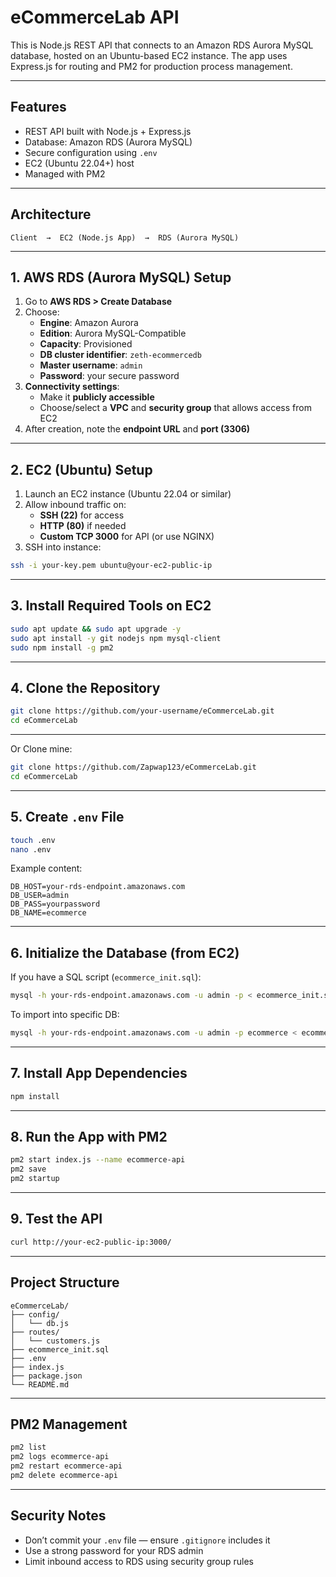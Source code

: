 # eCommerceLab API

This is Node.js REST API that connects to an Amazon RDS Aurora MySQL database, hosted on an Ubuntu-based EC2 instance. The app uses Express.js for routing and PM2 for production process management.

---

## Features

- REST API built with Node.js + Express.js
- Database: Amazon RDS (Aurora MySQL)
- Secure configuration using `.env`
- EC2 (Ubuntu 22.04+) host
- Managed with PM2

---

## Architecture

```
Client  →  EC2 (Node.js App)  →  RDS (Aurora MySQL)
```

---

## 1. AWS RDS (Aurora MySQL) Setup

1. Go to **AWS RDS > Create Database**
2. Choose:
   - **Engine**: Amazon Aurora
   - **Edition**: Aurora MySQL-Compatible
   - **Capacity**: Provisioned
   - **DB cluster identifier**: `zeth-ecommercedb`
   - **Master username**: `admin`
   - **Password**: your secure password
3. **Connectivity settings**:
   - Make it **publicly accessible**
   - Choose/select a **VPC** and **security group** that allows access from EC2
4. After creation, note the **endpoint URL** and **port (3306)**

---

## 2. EC2 (Ubuntu) Setup

1. Launch an EC2 instance (Ubuntu 22.04 or similar)
2. Allow inbound traffic on:
   - **SSH (22)** for access
   - **HTTP (80)** if needed
   - **Custom TCP 3000** for API (or use NGINX)
3. SSH into instance:

```bash
ssh -i your-key.pem ubuntu@your-ec2-public-ip
```

---

## 3. Install Required Tools on EC2

```bash
sudo apt update && sudo apt upgrade -y
sudo apt install -y git nodejs npm mysql-client
sudo npm install -g pm2
```

---

## 4. Clone the Repository

```bash
git clone https://github.com/your-username/eCommerceLab.git
cd eCommerceLab
```

---

Or Clone mine:

```bash
git clone https://github.com/Zapwap123/eCommerceLab.git
cd eCommerceLab
```

---

## 5. Create `.env` File

```bash
touch .env
nano .env
```

Example content:

```env
DB_HOST=your-rds-endpoint.amazonaws.com
DB_USER=admin
DB_PASS=yourpassword
DB_NAME=ecommerce
```

---

## 6. Initialize the Database (from EC2)

If you have a SQL script (`ecommerce_init.sql`):

```bash
mysql -h your-rds-endpoint.amazonaws.com -u admin -p < ecommerce_init.sql
```

To import into specific DB:

```bash
mysql -h your-rds-endpoint.amazonaws.com -u admin -p ecommerce < ecommerce_init.sql
```

---

## 7. Install App Dependencies

```bash
npm install
```

---

## 8. Run the App with PM2

```bash
pm2 start index.js --name ecommerce-api
pm2 save
pm2 startup
```

---

## 9. Test the API

```bash
curl http://your-ec2-public-ip:3000/
```

---

## Project Structure

```
eCommerceLab/
├── config/
│   └── db.js
├── routes/
│   └── customers.js
├── ecommerce_init.sql
├── .env
├── index.js
├── package.json
└── README.md
```

---

## PM2 Management

```bash
pm2 list
pm2 logs ecommerce-api
pm2 restart ecommerce-api
pm2 delete ecommerce-api
```

---

## Security Notes

- Don’t commit your `.env` file — ensure `.gitignore` includes it
- Use a strong password for your RDS admin
- Limit inbound access to RDS using security group rules
